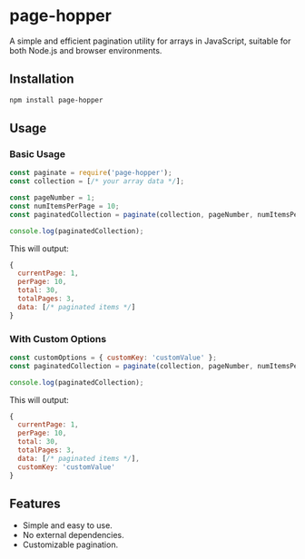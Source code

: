 # page-hopper

A simple and efficient pagination utility for arrays in JavaScript, suitable for both Node.js and browser environments.

## Installation

```bash
npm install page-hopper
```

## Usage
### Basic Usage

```javascript
const paginate = require('page-hopper');
const collection = [/* your array data */];

const pageNumber = 1;
const numItemsPerPage = 10;
const paginatedCollection = paginate(collection, pageNumber, numItemsPerPage);

console.log(paginatedCollection);
```
This will output:

```javascript
{
  currentPage: 1,
  perPage: 10,
  total: 30,
  totalPages: 3,
  data: [/* paginated items */]
}
```

### With Custom Options

```javascript
const customOptions = { customKey: 'customValue' };
const paginatedCollection = paginate(collection, pageNumber, numItemsPerPage, customOptions);

console.log(paginatedCollection);
```
This will output:

```javascript
{
  currentPage: 1,
  perPage: 10,
  total: 30,
  totalPages: 3,
  data: [/* paginated items */],
  customKey: 'customValue'
}
```
## Features
- Simple and easy to use.
- No external dependencies.
- Customizable pagination.